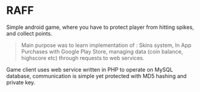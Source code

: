 # RAFF
Simple android game, where you have to protect player from hitting spikes, and collect points.

>Main purpose was to learn implementation of : Skins system, In App Purchases with Google Play Store, managing data (coin balance, highscore etc) through requests to web services.

Game client uses web service written in PHP to operate on MySQL database, communication is simple yet protected with MD5 hashing and private key.
